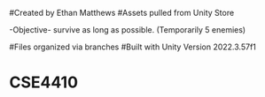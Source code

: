 #Created by Ethan Matthews
#Assets pulled from Unity Store

-Objective-
survive as long as possible. (Temporarily 5 enemies)

#Files organized via branches
#Built with Unity Version 2022.3.57f1
# CSE4410
